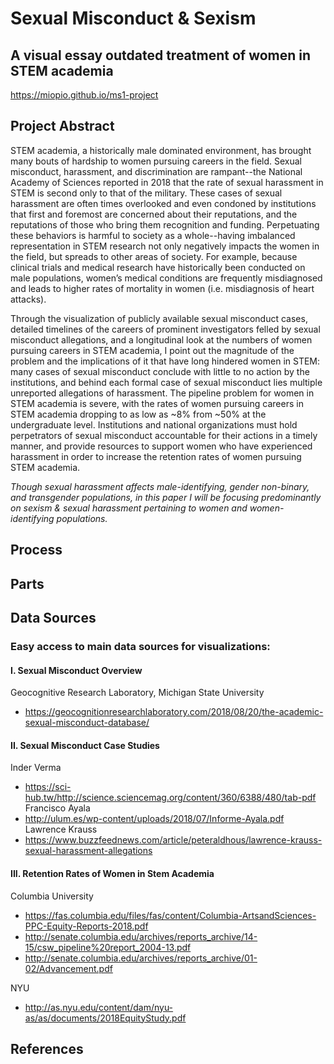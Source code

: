 # Sexual Misconduct & Sexism
## A visual essay outdated treatment of women in STEM academia
https://miopio.github.io/ms1-project

## Project Abstract
STEM academia, a historically male dominated environment, has brought many bouts of hardship to women pursuing careers in the field. Sexual misconduct, harassment, and discrimination are rampant--the National Academy of Sciences reported in 2018 that the rate of sexual harassment in STEM is second only to that of the military. These cases of sexual harassment are often times overlooked and even condoned by institutions that first and foremost are concerned about their reputations, and the reputations of those who bring them recognition and funding. Perpetuating these behaviors is harmful to society as a whole--having imbalanced representation in STEM research not only negatively impacts the women in the field, but spreads to other areas of society. For example, because clinical trials and medical research have historically been conducted on male populations, women’s medical conditions are frequently misdiagnosed and leads to higher rates of mortality in women (i.e. misdiagnosis of heart attacks).

Through the visualization of publicly available sexual misconduct cases, detailed timelines of the careers of prominent investigators felled by sexual misconduct allegations, and a longitudinal look at the numbers of women pursuing careers in STEM academia, I point out the magnitude of the problem and the implications of it that have long hindered women in STEM: many cases of sexual misconduct conclude with little to no action by the institutions, and behind each formal case of sexual misconduct lies multiple unreported allegations of harassment. The pipeline problem for women in STEM academia is severe, with the rates of women pursuing careers in STEM academia dropping to as low as ~8% from ~50% at the undergraduate level. Institutions and national organizations must hold perpetrators of sexual misconduct accountable for their actions in a timely manner, and provide resources to support women who have experienced harassment in order to increase the retention rates of women pursuing STEM academia. 


*Though sexual harassment affects male-identifying, gender non-binary, and transgender populations, in this paper I will be focusing predominantly on sexism & sexual harassment pertaining to women and women-identifying populations.*

## Process


## Parts

## Data Sources

### Easy access to main data sources for visualizations:
#### I. Sexual Misconduct Overview
Geocognitive Research Laboratory, Michigan State University
- https://geocognitionresearchlaboratory.com/2018/08/20/the-academic-sexual-misconduct-database/

#### II. Sexual Misconduct Case Studies
Inder Verma
- https://sci-hub.tw/http://science.sciencemag.org/content/360/6388/480/tab-pdf
Francisco Ayala
- http://ulum.es/wp-content/uploads/2018/07/Informe-Ayala.pdf
Lawrence Krauss
- https://www.buzzfeednews.com/article/peteraldhous/lawrence-krauss-sexual-harassment-allegations

#### III. Retention Rates of Women in Stem Academia
Columbia University
- https://fas.columbia.edu/files/fas/content/Columbia-ArtsandSciences-PPC-Equity-Reports-2018.pdf
- http://senate.columbia.edu/archives/reports_archive/14-15/csw_pipeline%20report_2004-13.pdf
- http://senate.columbia.edu/archives/reports_archive/01-02/Advancement.pdf

NYU
- http://as.nyu.edu/content/dam/nyu-as/as/documents/2018EquityStudy.pdf

## References
